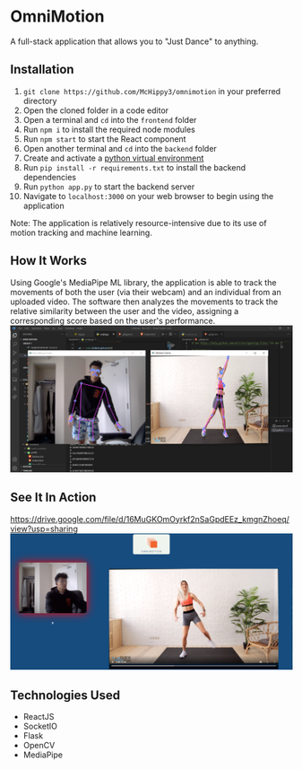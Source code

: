# OmniMotion
A full-stack application that allows you to "Just Dance" to anything. 

## Installation
1. `git clone https://github.com/McHippy3/omnimotion` in your preferred directory
2. Open the cloned folder in a code editor
3. Open a terminal and `cd` into the `frontend` folder
4. Run `npm i` to install the required node modules
5. Run `npm start` to start the React component
6. Open another terminal and `cd` into the `backend` folder
7. Create and activate a [python virtual environment](https://docs.python.org/3/tutorial/venv.html)
8. Run `pip install -r requirements.txt` to install the backend dependencies
9. Run `python app.py` to start the backend server
10. Navigate to `localhost:3000` on your web browser to begin using the application

Note: The application is relatively resource-intensive due to its use of motion tracking and machine learning. 

## How It Works
Using Google's MediaPipe ML library, the application is able to track the movements of both the user (via their webcam) and an individual from an uploaded video. The software
then analyzes the movements to track the relative similarity between the user and the video, assigning a corresponding score based on the user's performance.
![motion capture](https://github.com/McHippy3/htn-2021/blob/master/motion_capture.png)

## See It In Action
https://drive.google.com/file/d/16MuGKOmOyrkf2nSaGpdEEz_kmgnZhoeq/view?usp=sharing
![screenshot from web application](https://github.com/McHippy3/htn-2021/blob/master/ui.png)

## Technologies Used
 - ReactJS
 - SocketIO
 - Flask
 - OpenCV
 - MediaPipe
